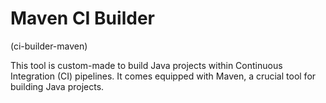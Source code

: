 # Maven CI Builder
(ci-builder-maven)

This tool is custom-made to build Java projects within Continuous Integration (CI) pipelines. 
It comes equipped with Maven, a crucial tool for building Java projects.